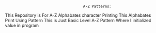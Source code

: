 

                                        A-Z Patterns:
This Repository is For  A-Z Alphabates character Printing
This Alphabates Print Using Pattern 
This is Just Basic Level A-Z Pattern Where I initialized value in program
